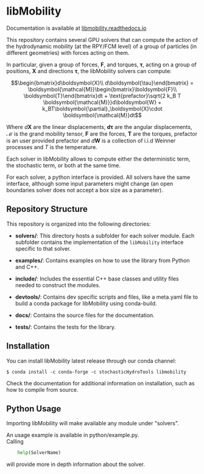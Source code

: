 # libMobility

Documentation is available at [libmobility.readthedocs.io](https://libmobility.readthedocs.io)  

This repository contains several GPU solvers that can compute the action of the hydrodynamic mobility (at the RPY/FCM level) of a group of particles (in different geometries) with forces acting on them.  

In particular, given a group of forces, $\boldsymbol{F}$, and torques, $\boldsymbol{\tau}$, acting on a group of positions, $\boldsymbol{X}$ and directions $\boldsymbol{\tau}$, the libMobility solvers can compute:

$$\begin{bmatrix}d\boldsymbol{X}\\
d\boldsymbol{\tau}\end{bmatrix} = \boldsymbol{\mathcal{M}}\begin{bmatrix}\boldsymbol{F}\\
\boldsymbol{T}\end{bmatrix}dt + \text{prefactor}\sqrt{2 k_B T \boldsymbol{\mathcal{M}}}d\boldsymbol{W} +  k_BT\boldsymbol{\partial}_\boldsymbol{X}\cdot \boldsymbol{\mathcal{M}}dt$$  


Where $d\boldsymbol{X}$ are the linear displacements, $\boldsymbol{d\tau}$ are the angular displacements, $\boldsymbol{\mathcal{M}}$ is the grand mobility tensor, $\boldsymbol{F}$ are the forces, $\boldsymbol{T}$ are the torques, $\text{prefactor}$ is an user provided prefactor and $d\boldsymbol{W}$ is a collection of i.i.d Weinner processes and $T$ is the temperature.

Each solver in libMobility allows to compute either the deterministic term, the stochastic term, or both at the same time.  

For each solver, a python interface is provided. All solvers have the same interface, although some input parameters might change (an open boundaries solver does not accept a box size as a parameter).  

## Repository Structure  

This repository is organized into the following directories:  

- **solvers/**: This directory hosts a subfolder for each solver module. Each subfolder contains the implementation of the `libMobility` interface specific to that solver.  

- **examples/**: Contains examples on how to use the library from Python and C++.  

- **include/**: Includes the essential C++ base classes and utility files needed to construct the modules.  

- **devtools/**: Contains dev specific scripts and files, like a meta.yaml file to build a conda package for libMobility using conda-build.  

- **docs/**: Contains the source files for the documentation.  

- **tests/**: Contains the tests for the library.  


## Installation

You can install libMobility latest release through our conda channel:

```shell
$ conda install -c conda-forge -c stochasticHydroTools libmobility
```

Check the documentation for additional information on installation, such as how to compile from source.


## Python Usage

Importing libMobility will make available any module under "solvers".  

An usage example is available in python/example.py.  
Calling
```python
	help(SolverName)
```
will provide more in depth information about the solver.  
